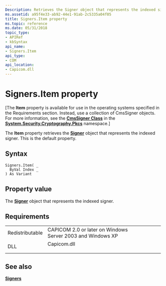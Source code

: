 ```yaml
---
Description: Retrieves the Signer object that represents the indexed signer.
ms.assetid: a95f4e33-ab92-44e1-91ab-2c5335a04f05
title: Signers.Item property
ms.topic: reference
ms.date: 05/31/2018
topic_type:
- APIRef
- kbSyntax
api_name:
- Signers.Item
api_type:
- COM
api_location:
- Capicom.dll
---
```


# Signers.Item property

\[The **Item** property is available for use in the operating systems specified in the Requirements section. Instead, use a collection of CmsSigner objects. For more information, see the [**CmsSigner Class**](/dotnet/api/system.security.cryptography.pkcs.cmssigner?view=dotnet-plat-ext-3.1) in the [**System.Security.Cryptography.Pkcs**](/dotnet/api/system.security.cryptography.pkcs?view=dotnet-plat-ext-3.1) namespace.\]

The **Item** property retrieves the [**Signer**](signer.md) object that represents the indexed signer. This is the default property.

## Syntax


```VB
Signers.Item( _
  ByVal Index _
) As Variant
```



## Property value

The [**Signer**](signer.md) object that represents the indexed signer.

## Requirements



|                            |                                                                                        |
|----------------------------|----------------------------------------------------------------------------------------|
| Redistributable<br/> | CAPICOM 2.0 or later on Windows Server 2003 and Windows XP<br/>                  |
| DLL<br/>             | <dl> <dt>Capicom.dll</dt> </dl> |



## See also

<dl> <dt>

[**Signers**](signers.md)
</dt> </dl>

 

 